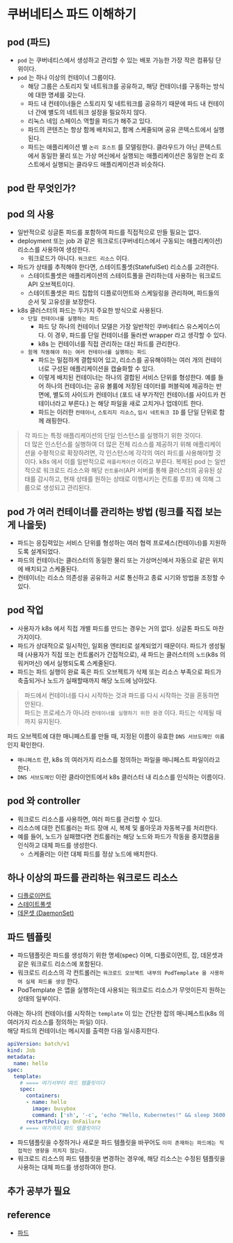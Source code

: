 # 쿠버네티스 파드 이해하기

## pod (파드)
* `pod` 는 쿠버네티스에서 생성하고 관리할 수 있는 배포 가능한 가장 작은 컴퓨팅 단위이다.   
* `pod` 는 하나 이상의 컨테이너 그룹이다.
  * 해당 그룹은 스토리지 및 네트워크를 공유하고, 해당 컨테이너를 구동하는 방식에 대한 명세를 갖는다.
   * 파드 내 컨테이너들은 스토리지 및 네트워크를 공유하기 때문에 파드 내 컨테이너 간에 별도의 네트워크 설정을 필요하지 않다. 
   * 리눅스 네임 스페이스 역할을 파드가 해주고 있다.
  * 파드의 콘텐츠는 항상 함께 배치되고, 함께 스케줄되며 공유 콘텍스트에서 실행된다.
  * 파드는 애플리케이션 별 `논리 호스트` 를 모델링한다. 클라우드가 아닌 콘텍스트에서 동일한 물리 또는 가상 머신에서 실행되는 애플리케이션은 동일한 논리 호스트에서 실행되는 클라우드 애플리케이션과 비슷하다.

## pod 란 무엇인가?

## pod 의 사용
* 일반적으로 싱글톤 파드를 포함하여 파드를 직접적으로 만들 필요는 없다.
* deployment 또는 job 과 같은 워크로드(쿠버네티스에서 구동되는 애플리케이션) 리소스를 사용하여 생성한다.
  * 워크로드가 아니다. `워크로드 리소스` 이다.
* 파드가 상태를 추적해야 한다면, 스테이트풀셋(StatefulSet) 리소스를 고려한다.
  * 스테이트풀셋은 애플리케이션의 스테이트풀을 관리하는데 사용하는 워크로드 API 오브젝트이다.
  * 스테이트풀셋은 파드 집합의 디플로이먼트와 스케일링을 관리하며, 파드들의 순서 및 고유성을 보장한다.
* k8s 클러스터의 파드는 두가지 주요한 방식으로 사용된다.
  * `단일 컨테이너를 실행하는 파드`
    *  파드 당 하나의 컨테이너 모델은 가장 일반적인 쿠버네티스 유스케이스이다. 이 경우, 파드를 단일 컨테이너를 둘러싼 wrapper 라고 생각할 수 있다. 
    *  k8s 는 컨테이너를 직접 관리하는 대신 파드를 관리한다.
  * `함께 작동해야 하는 여러 컨테이너를 실행하는 파드` 
    * 파드는 밀접하게 결합되어 있고, 리소스를 공유해야하는 여러 개의 컨테이너로 구성된 애플리케이션을 캡슐화할 수 있다.
    * 이렇게 배치된 컨테이너는 하나의 결합된 서비스 단위를 형성한다. 예를 들어 하나의 컨테이너는 공유 볼륨에 저장된 데이터를 퍼블릭에 제공하는 반면에, 별도의 사이드카 컨테이너 (포드 내 부가적인 컨테이너를 사이드카 컨테이너라고 부른다.) 는 해당 파일을 새로 고치거나 업데이트 한다.
    * 파드는 이러한 `컨테이너`, `스토리지 리소스`, `임시 네트워크 ID` 를 단일 단위로 함께 래핑한다.

> 각 파드는 특정 애플리케이션의 단일 인스턴스를 실행하기 위한 것이다.   
> 더 많은 인스턴스를 실행하여 더 많은 전체 리소스를 제공하기 위해 애플리케이션을 수평적으로 확장하려면, 각 인스턴스에 각각의 여러 파드를 사용해야할 것이다.
> k8s 에서 이를 일반적으로 `레플리케이션` 이라고 부른다. 복제된 pod 는 일반적으로 워크로드 리소스와 해당 `컨트롤러`(API 서버를 통해 클러스터의 공유된 상태를 감시하고, 현재 상태를 원하는 상태로 이행시키는 컨트롤 루프) 에 의해 그룹으로 생성되고 관리된다. 

## pod 가 여러 컨테이너를 관리하는 방법 (링크를 직접 보는게 나을듯)
* 파드는 응집력있는 서비스 단위를 형성하는 여러 협력 프로세스(컨테이너)를 지원하도록 설계되었다.   
* 파드의 컨테이너는 클러스터의 동일한 물리 또는 가상머신에서 자동으로 같은 위치에 배치되고 스케줄된다.
* 컨테이너는 리소스 의존성을 공유하고 서로 통신하고 종료 시기와 방법을 조정할 수 있다.

## pod 작업
* 사용자가 k8s 에서 직접 개별 파드를 만드는 경우는 거의 없다. 싱글톤 파드도 마찬가지이다.
* 파드가 상대적으로 일시적인, 일회용 엔티티로 설계되었기 때문이다. 파드가 생성될 때 (사용자가 직접 또는 컨트롤러가 간접적으로), 새 파드는 클러스터의 `노드`(k8s 의 워커머신) 에서 실행되도록 스케줄된다.
* 파드는 파드 실행이 완료 혹은 파드 오브젝트가 삭제 또는 리소스 부족으로 파드가 축출되거나 노드가 실패할때까지 해당 노드에 남아있다.
> 파드에서 컨테이너를 다시 시작하는 것과 파드를 다시 시작하는 것을 혼동하면 안된다.   
> 파드는 프로세스가 아니라 `컨테이너를 실행하기 위한 환경` 이다. 파드는 삭제될 때까지 유지된다.

파드 오브젝트에 대한 매니페스트를 만들 때, 지정된 이름이 유효한 `DNS 서브도메인 이름` 인지 확인한다.
* `매니페스트` 란, k8s 의 여러가지 리소스를 정의하는 파일을 매니페스트 파일이라고 한다.
* `DNS 서브도메인` 이란 클라이언트에서 k8s 클러스터 내 리소스를 인식하는 이름이다.

## pod 와 controller
* 워크로드 리소스를 사용하면, 여러 파드를 관리할 수 있다.
* 리소스에 대한 컨트롤러는 파드 장애 시, 복제 및 롤아웃과 자동복구를 처리한다.
* 예를 들어, 노드가 실패했다면 컨트롤러는 해당 노드와 파드가 작동을 중지했음을 인식하고 대체 파드를 생성한다.
  * 스케줄러는 이런 대체 파드를 정상 노드에 배치한다.

## 하나 이상의 파드를 관리하는 워크로드 리소스
* [디플로이먼트](https://kubernetes.io/ko/docs/concepts/workloads/controllers/deployment/)
* [스테이트풀셋](https://kubernetes.io/ko/docs/concepts/workloads/controllers/statefulset/)
* [데몬셋 (DaemonSet)](https://kubernetes.io/ko/docs/concepts/workloads/controllers/daemonset/)

## 파드 템플릿
* 파드템플릿은 파드를 생성하기 위한 명세(spec) 이며, 디플로이먼트, 잡, 데몬셋과 같은 워크로드 리소스에 포함된다.
* 워크로드 리소스의 각 컨트롤러는 `워크로드 오브젝트 내부의 PodTemplate 을 사용하여 실제 파드를 생성` 한다.
* PodTemplate 은 앱을 실행하는데 사용되는 워크로드 리소스가 무엇이든지 원하는 상태의 일부이다.

아래는 하나의 컨테이너를 시작하는 `template` 이 있는 간단한 잡의 매니페스트(k8s 의 여러가지 리소스를 정의하는 파일) 이다.   
해당 파드의 컨테이너는 메시지를 출력한 다음 일시중지한다.
```yaml
apiVersion: batch/v1
kind: Job
metadata:
  name: hello
spec:
  template:
    # ==== 여기서부터 파드 템플릿이다
    spec:
      containers:
      - name: hello
        image: busybox
        command: ['sh', '-c', 'echo "Hello, Kubernetes!" && sleep 3600']
      restartPolicy: OnFailure
    # ==== 여기까지 파드 템플릿이다
```
* 파드템플릿을 수정하거나 새로운 파드 템플릿을 바꾸어도 `이미 존재하는 파드에는 직접적인 영향을 끼치지 않는다.`
* 워크로드 리소스의 파드 템플릿을 변경하는 경우에, 해당 리소스는 수정된 템플릿을 사용하는 대체 파드를 생성하여야 한다.

## 추가 공부가 필요

## reference
* [파드](https://kubernetes.io/ko/docs/concepts/workloads/pods/)
